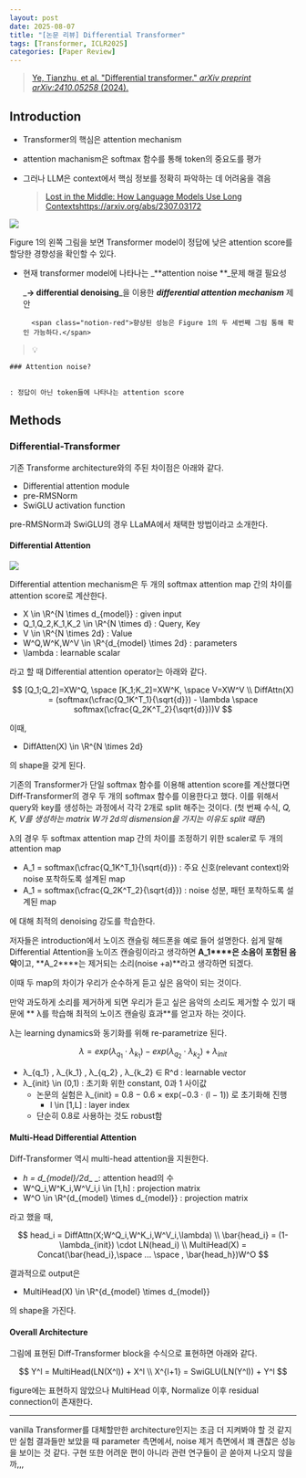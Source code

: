 ```yaml
---
layout: post
date: 2025-08-07
title: "[논문 리뷰] Differential Transformer"
tags: [Transformer, ICLR2025]
categories: [Paper Review]
---
```


> [Ye, Tianzhu, et al. "Differential transformer." ](https://arxiv.org/abs/2410.05258)[_arXiv preprint arXiv:2410.05258_](https://arxiv.org/abs/2410.05258)[ (2024).](https://arxiv.org/abs/2410.05258)



## Introduction

- Transformer의 핵심은 attention mechanism
- attention machanism은 softmax 함수를 통해 token의 중요도를 평가
- 그러나 LLM은 context에서 핵심 정보를 정확히 파악하는 데 어려움을 겪음

	> [Lost in the Middle: How Language Models Use Long Contextshttps://arxiv.org/abs/2307.03172](https://arxiv.org/abs/2307.03172)


![](https://prod-files-secure.s3.us-west-2.amazonaws.com/542b861c-36a8-4051-84e5-8804b6728dba/9083ea56-691a-4752-ae26-47f403431ac8/image.png?X-Amz-Algorithm=AWS4-HMAC-SHA256&X-Amz-Content-Sha256=UNSIGNED-PAYLOAD&X-Amz-Credential=ASIAZI2LB4662SHYQTVT%2F20251012%2Fus-west-2%2Fs3%2Faws4_request&X-Amz-Date=20251012T170103Z&X-Amz-Expires=3600&X-Amz-Security-Token=IQoJb3JpZ2luX2VjEIT%2F%2F%2F%2F%2F%2F%2F%2F%2F%2FwEaCXVzLXdlc3QtMiJHMEUCIGMYSGYx1dw3uRlmW0zaOwO6urAO2TGlCNOzn9SF9SqkAiEA3Gtq2vO1SOsj8b%2BkoAN%2B%2FJdVP6AVzBN%2B4Vt1hAH2Xkkq%2FwMILRAAGgw2Mzc0MjMxODM4MDUiDCmWIBVUS2RijzBnNircA%2BBGGWshTYFCq4BNxM%2B25FPSh8qlBnsmyTJTqe%2FGs%2FS4JTjatdo%2BrBbecNbffbTOHrPIiELzpiw1153hCJFs3uMWvzXYTpIOFAuJ7q44CoqA8C2VrRwt%2F31ahu%2BZdIFH6ptObZ8vauibnpTEq6c8NiDW5kPRcWpCnMiIV2QkHjepkj%2FVj9LNq7u9A8kNw6lDnmaK57KlaCJ%2BcpzPQk8KkXM2pbTDb31bhUbY2FnEaX1sKUaXI7o%2FN4MQ825vMOTvN4X%2F3qrWe7kmepGJlfXnkaFrJOx%2BRb7ivyhiqAPSsqjq1NGMJDf42%2BMKBswzyY%2Fk91mbQ%2FPWrOQgLYxfoSrmNWwvCVLxnTWtlB6IJQxJqYSjiKpCoF%2B%2F2MWGKzsrAcBo9wT6CVRJLVQf4wlq0iqngiBaQdilc8BCQ8aiBFtYpLwFegGDqaWIZx5s3%2FxnhvA3VEG9kRaMbMQINIw3Jq8iCuoaQfeRhnrNSEt9RTxu2f6vrPUazaDyrw3stdcCOV2rXGeajXeQWcozAhD%2FXObalmll%2BgYn6g4pHN29nrciiO6EhJVFGQnCDrlSY%2F%2B5Ev71vJBvZWj0ZycByR9unRaYIb%2BYQRex32OqSTH6qzsAN2yWYbP8dBDQTHaBCm%2FDMJi4rscGOqUBi8paOf6ZBa70AsNsj7YuqYES%2BJ1O2CiGE9Q7jkD20Z87a7rJjuFsckfoBvoOWcl71OVFjm21d1uVgYdbbcrHu26JlsQ7UicBIU5wrzQuVsPLL%2B5b7%2FvoKsqdbaycKVZvS%2FjJwfEn9iedIBg1a59%2FbREGLL8t%2Bf3dh0fUh6TbQ34DHIcgfN2xfSe7UskM23E95S3dwzmeYJtbt5Gs5A%2F2oys2cHby&X-Amz-Signature=3926091ea516eb6cd7068240710dc87ce631ff25ada7b5a4d289f9dd8ea9ce23&X-Amz-SignedHeaders=host&x-amz-checksum-mode=ENABLED&x-id=GetObject)


Figure 1의 왼쪽 그림을 보면 Transformer model이 정답에 낮은 attention score를 할당한 경향성을 확인할 수 있다.

- 현재 transformer model에 나타나는 _**attention noise **_문제 해결 필요성

	_**→ differential denoising**_을 이용한 _**differential attention mechanism**_ 제안


		<span class="notion-red">향상된 성능은 Figure 1의 두 세번째 그림 통해 확인 가능하다.</span>


> 💡 


	### Attention noise?


	: 정답이 아닌 token들에 나타나는 attention score



## Methods



### Differential-Transformer


기존 Transforme architecture와의 주된 차이점은 아래와 같다.

- Differential attention module
- pre-RMSNorm
- SwiGLU activation function

pre-RMSNorm과 SwiGLU의 경우 LLaMA에서 채택한 방법이라고 소개한다.



#### Differential Attention


![](https://prod-files-secure.s3.us-west-2.amazonaws.com/542b861c-36a8-4051-84e5-8804b6728dba/116d70b2-1963-4810-9167-f4c7d8a06e8f/image.png?X-Amz-Algorithm=AWS4-HMAC-SHA256&X-Amz-Content-Sha256=UNSIGNED-PAYLOAD&X-Amz-Credential=ASIAZI2LB4662SHYQTVT%2F20251012%2Fus-west-2%2Fs3%2Faws4_request&X-Amz-Date=20251012T170103Z&X-Amz-Expires=3600&X-Amz-Security-Token=IQoJb3JpZ2luX2VjEIT%2F%2F%2F%2F%2F%2F%2F%2F%2F%2FwEaCXVzLXdlc3QtMiJHMEUCIGMYSGYx1dw3uRlmW0zaOwO6urAO2TGlCNOzn9SF9SqkAiEA3Gtq2vO1SOsj8b%2BkoAN%2B%2FJdVP6AVzBN%2B4Vt1hAH2Xkkq%2FwMILRAAGgw2Mzc0MjMxODM4MDUiDCmWIBVUS2RijzBnNircA%2BBGGWshTYFCq4BNxM%2B25FPSh8qlBnsmyTJTqe%2FGs%2FS4JTjatdo%2BrBbecNbffbTOHrPIiELzpiw1153hCJFs3uMWvzXYTpIOFAuJ7q44CoqA8C2VrRwt%2F31ahu%2BZdIFH6ptObZ8vauibnpTEq6c8NiDW5kPRcWpCnMiIV2QkHjepkj%2FVj9LNq7u9A8kNw6lDnmaK57KlaCJ%2BcpzPQk8KkXM2pbTDb31bhUbY2FnEaX1sKUaXI7o%2FN4MQ825vMOTvN4X%2F3qrWe7kmepGJlfXnkaFrJOx%2BRb7ivyhiqAPSsqjq1NGMJDf42%2BMKBswzyY%2Fk91mbQ%2FPWrOQgLYxfoSrmNWwvCVLxnTWtlB6IJQxJqYSjiKpCoF%2B%2F2MWGKzsrAcBo9wT6CVRJLVQf4wlq0iqngiBaQdilc8BCQ8aiBFtYpLwFegGDqaWIZx5s3%2FxnhvA3VEG9kRaMbMQINIw3Jq8iCuoaQfeRhnrNSEt9RTxu2f6vrPUazaDyrw3stdcCOV2rXGeajXeQWcozAhD%2FXObalmll%2BgYn6g4pHN29nrciiO6EhJVFGQnCDrlSY%2F%2B5Ev71vJBvZWj0ZycByR9unRaYIb%2BYQRex32OqSTH6qzsAN2yWYbP8dBDQTHaBCm%2FDMJi4rscGOqUBi8paOf6ZBa70AsNsj7YuqYES%2BJ1O2CiGE9Q7jkD20Z87a7rJjuFsckfoBvoOWcl71OVFjm21d1uVgYdbbcrHu26JlsQ7UicBIU5wrzQuVsPLL%2B5b7%2FvoKsqdbaycKVZvS%2FjJwfEn9iedIBg1a59%2FbREGLL8t%2Bf3dh0fUh6TbQ34DHIcgfN2xfSe7UskM23E95S3dwzmeYJtbt5Gs5A%2F2oys2cHby&X-Amz-Signature=8e5533e862ae19dc95ae186469d6c305d91771075119c6de6a4045cfd3e83b1a&X-Amz-SignedHeaders=host&x-amz-checksum-mode=ENABLED&x-id=GetObject)


Differential attention mechanism은 두 개의 softmax attention map 간의 차이를 attention score로 계산한다.

- X \in \R^{N \times d\_{model}} : given input
- Q\_1,Q\_2,K\_1,K\_2 \in \R^{N \times d} : Query, Key
- V \in \R^{N \times 2d} : Value
- W^Q,W^K,W^V \in \R^{d\_{model} \times 2d} : parameters
- \lambda : learnable scalar

라고 할 때 Differential attention operator는 아래와 같다.


$$
[Q_1;Q_2]=XW^Q, \space [K_1;K_2]=XW^K, \space V=XW^V \\
DiffAttn(X) = (softmax(\cfrac{Q_1K^T_1}{\sqrt{d}}) - \lambda \space softmax(\cfrac{Q_2K^T_2}{\sqrt{d}}))V
$$


이때,

- DiffAtten(X) \in \R^{N \times 2d}

의 shape을 갖게 된다.


기존의 Transformer가 단일 softmax 함수를 이용해 attention score를 계산했다면 Diff-Transformer의 경우 두 개의 softmax 함수를 이용한다고 했다. 이를 위해서 query와 key를 생성하는 과정에서 각각 2개로 split 해주는 것이다. <span class="notion-red">(첫 번째 수식, </span><span class="notion-red">_Q, K, V를 생성하는 matrix W가 2d의 dismension을 가지는 이유도 split 때문_</span><span class="notion-red">)</span>


 λ의 경우 두 softmax attention map 간의 차이를 조정하기 위한 scaler로 두 개의 attention map

- A\_1 = softmax(\cfrac{Q\_1K^T\_1}{\sqrt{d}}) : 주요 신호(relevant context)와 noise 포착하도록 설계된 map
- A\_1 = softmax(\cfrac{Q\_2K^T\_2}{\sqrt{d}}) : noise 성분, 패턴 포착하도록 설계된 map 

에 대해 최적의 denoising 강도를 학습한다.


저자들은 introduction에서 노이즈 캔슬링 헤드폰을 예로 들어 설명한다. 쉽게 말해 Differential Attention을 노이즈 캔슬링이라고 생각하면 **A\_1****은 소음이 포함된 음악**이고, **A\_2****는 제거되는 소리(noise +a)**라고 생각하면 되겠다. 


이때 두 map의 차이가 우리가 순수하게 듣고 싶은 음악이 되는 것이다. 


만약 과도하게 소리를 제거하게 되면 우리가 듣고 싶은 음악의 소리도 제거할 수 있기 때문에 ** λ를 학습해 최적의 노이즈 캔슬링 효과**를 얻고자 하는 것이다.


λ는 learning dynamics와 동기화를 위해 re-parametrize 된다.


$$
\lambda = exp(\lambda_{q_1} \cdot \lambda_{k_1}) - exp(\lambda_{q_2} \cdot \lambda_{k_2}) + \lambda_{init}
$$

- λ\_{q\_1} , λ\_{k\_1} , λ\_{q\_2} , λ\_{k\_2} ∈ R^d : learnable vector
- λ\_{init} \in (0,1) : 초기화 위한 constant, 0과 1 사이값
	- 논문의 실험은 λ\_{init} = 0.8 − 0.6 × exp(−0.3 · (l − 1)) 로 초기화해 진행
		- l \in [1,L] : layer index
	- 단순히 0.8로 사용하는 것도 robust함


#### **Multi-Head Differential Attention**


Diff-Transformer 역시 multi-head attention을 지원한다.

- _h = d\_{model}/2d__ _: attention head의 수
- W^Q\_i,W^K\_i,W^V\_i,i \in [1,h] : projection matrix
- W^O \in \R^{d\_{model} \times d\_{model}} : projection matrix

라고 했을 때,


$$
head_i = DiffAttn(X;W^Q_i,W^K_i,W^V_i,\lambda) \\
\bar{head_i} = (1-\lambda_{init}) \cdot LN(head_i) \\
MultiHead(X) = Concat(\bar{head_i},\space ... \space , \bar{head_h})W^O
$$


결과적으로 output은

- MultiHead(X) \in \R^{d\_{model} \times d\_{model}}

의 shape을 가진다.



#### Overall Architecture


그림에 표현된 Diff-Transformer block을 수식으로 표현하면 아래와 같다.


$$
Y^l = MultiHead(LN(X^l)) + X^l \\
X^{l+1} = SwiGLU(LN(Y^l)) + Y^l
$$


figure에는 표현하지 않았으나 MultiHead 이후, Normalize 이후 residual connection이 존재한다.


---


vanilla Transformer를 대체할만한 architecture인지는 조금 더 지켜봐야 할 것 같지만 실험 결과들만 보았을 때 parameter 측면에서, noise 제거 측면에서 꽤 괜찮은 성능을 보이는 것 같다. 구현 또한 어려운 편이 아니라 관련 연구들이 곧 쏟아져 나오지 않을까,,,

